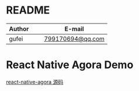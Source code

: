 # README
| Author        |     E-mail      |
| ------------- |:---------------:|
| gufei         | 799170694@qq.com|


# React Native Agora Demo
[react-native-agora 源码](https://github.com/midas-gufei/react-native-agora)


